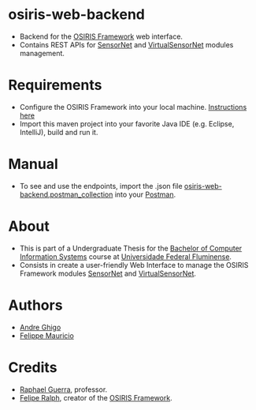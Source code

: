 # osiris-web-backend

* Backend for the [OSIRIS Framework](https://github.com/labtempo/osiris/wiki) web interface.
* Contains REST APIs for [SensorNet](https://github.com/labtempo/osiris/wiki/2.1-M%C3%B3dulo-SensorNet) and [VirtualSensorNet](https://github.com/labtempo/osiris/wiki/2.2-M%C3%B3dulo-VirtualSensorNet) modules management.

# Requirements

* Configure the OSIRIS Framework into your local machine. [Instructions here](https://github.com/aghigo/osiris-binaries/blob/master/README.md#local-development-environment-setup-ubuntu-1604-64-bit)
* Import this maven project into your favorite Java IDE (e.g. Eclipse, IntelliJ), build and run it.

# Manual

* To see and use the endpoints, import the .json file [osiris-web-backend.postman_collection](https://github.com/aghigo/osiris-web-backend/blob/master/spec/osiris-web-backend.postman_collection.json) into your [Postman](https://www.getpostman.com/).

# About

* This is part of a Undergraduate Thesis for the [Bachelor of Computer Information Systems](http://www.ic.uff.br/index.php/en-GB/undergraduate-programs/information-systems) course at [Universidade Federal Fluminense](www.uff.br/).
* Consists in create a user-friendly Web Interface to manage the OSIRIS Framework modules [SensorNet](https://github.com/labtempo/osiris/wiki/2.1-M%C3%B3dulo-SensorNet) and [VirtualSensorNet](https://github.com/labtempo/osiris/wiki/2.2-M%C3%B3dulo-VirtualSensorNet).

# Authors

* [Andre Ghigo](https://github.com/aghigo)
* [Felippe Mauricio](https://github.com/felippemauricio)

# Credits

* [Raphael Guerra](http://www2.ic.uff.br/~rguerra/), professor.
* [Felipe Ralph](https://github.com/println), creator of the [OSIRIS Framework](https://github.com/labtempo/osiris/wiki).
